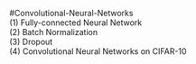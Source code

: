 #Convolutional-Neural-Networks  
(1) Fully-connected Neural Network  
(2) Batch Normalization  
(3) Dropout  
(4) Convolutional Neural Networks on CIFAR-10  
